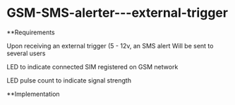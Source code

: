 # GSM-SMS-alerter---external-trigger

**Requirements 

Upon receiving an external trigger (5 - 12v, an SMS alert 
Will be sent to several users

LED to indicate connected SIM registered on GSM
network

LED pulse count to indicate signal strength 

**Implementation

